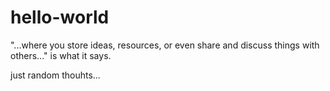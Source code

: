 # hello-world
"...where you store ideas, resources, or even share and discuss things with others..."  is what it says.

just random thouhts...
